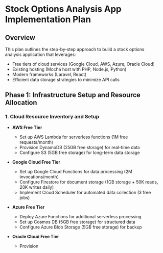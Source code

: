 # Stock Options Analysis App Implementation Plan

## Overview
This plan outlines the step-by-step approach to build a stock options analysis application that leverages:
- Free tiers of cloud services (Google Cloud, AWS, Azure, Oracle Cloud)
- Existing hosting (Mocha host with PHP, Node.js, Python)
- Modern frameworks (Laravel, React)
- Efficient data storage strategies to minimize API calls

## Phase 1: Infrastructure Setup and Resource Allocation

### 1. Cloud Resource Inventory and Setup
- **AWS Free Tier**
   - Set up AWS Lambda for serverless functions (1M free requests/month)
   - Provision DynamoDB (25GB free storage) for real-time data
   - Configure S3 (5GB free storage) for long-term data storage

- **Google Cloud Free Tier**
   - Set up Google Cloud Functions for data processing (2M invocations/month)
   - Configure Firestore for document storage (1GB storage + 50K reads, 20K writes daily)
   - Implement Cloud Scheduler for automated data collection (3 free jobs)

- **Azure Free Tier**
   - Deploy Azure Functions for additional serverless processing
   - Set up Cosmos DB (5GB free storage) for structured data
   - Configure Azure Blob Storage (5GB free storage) for backup

- **Oracle Cloud Free Tier**
   - Provision